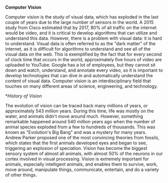 **Computer Vision**

Computer vision is the study of visual data, which has exploded in the last couple of years due to the large number of sensors in the world. 
A 2015 study from Cisco estimated that by 2017, 80% of all traffic on the internet would be video, and it is critical to develop algorithms that can 
utilize and understand this data. However, there is a problem with visual data: it is hard to understand. Visual data is often referred to as the 
"dark matter" of the internet, as it is difficult for algorithms to understand and see all of the visual data on the web. This is exemplified by the 
fact that for every second of clock time that occurs in the world, approximately five hours of video are uploaded to YouTube.
Google has a lot of employees, but they cannot sit down and watch, understand, and annotate every video, so it is important to develop technologies 
that can dive in and automatically understand the content of visual data. Computer vision is an interdisciplinary field that touches on many different 
areas of science, engineering, and technology.

**History of Vision*

The evolution of vision can be traced back many millions of years, or approximately 543 million years. During this time, life was mostly 
on the water, and animals didn't move around much. However, something remarkable happened around 540 million years ago when the number of animal 
species exploded from a few to hundreds of thousands. This was known as "Evolution's Big Bang" and was a mystery for many years. Andrew Parker proposed 
one of the most convincing theories from fossils, which states that the first animals developed eyes and began to see, triggering an explosion of speciation. 
Vision has become the biggest sensory system of almost all animals, with almost 50% of the neurons in our cortex involved in visual processing. Vision is 
extremely important for animals, especially intelligent animals, and enables them to survive, work, move around, manipulate things, communicate, entertain, 
and do a variety of other things.
